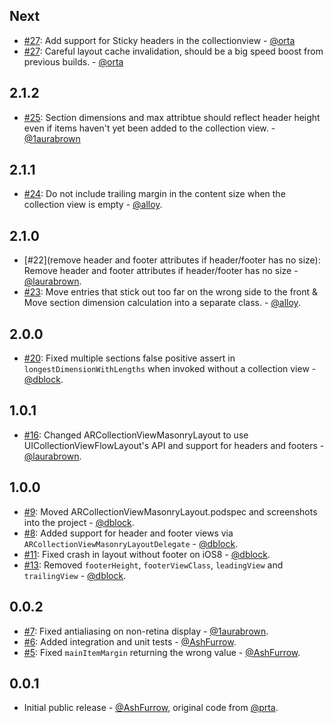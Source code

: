 Next
-----

- [#27](https://github.com/ashfurrow/ARCollectionViewMasonryLayout/pull/27): Add support for Sticky headers in the collectionview - [@orta](https://github.com/orta)
- [#27](https://github.com/ashfurrow/ARCollectionViewMasonryLayout/pull/27): Careful layout cache invalidation, should be a big speed boost from previous builds. - [@orta](https://github.com/orta)

2.1.2
-----

- [#25](https://github.com/ashfurrow/ARCollectionViewMasonryLayout/pull/25): Section dimensions and max attribtue should reflect header height even if items haven't yet been added to the collection view. - [@1aurabrown](https://github.com/1aurabrown)

2.1.1
-----
- [#24](https://github.com/ashfurrow/ARCollectionViewMasonryLayout/pull/24): Do not include trailing margin in the content size when the collection view is empty - [@alloy](https://github.com/alloy). 

2.1.0
-----
- [#22](remove header and footer attributes if header/footer has no size): Remove header and footer attributes if header/footer has no size - [@laurabrown](https://github.com/1aurabrown).
- [#23](https://github.com/ashfurrow/ARCollectionViewMasonryLayout/pull/23): Move entries that stick out too far on the wrong side to the front & Move section dimension calculation into a separate class. - [@alloy](https://github.com/alloy).

2.0.0
-----
- [#20](https://github.com/AshFurrow/ARCollectionViewMasonryLayout/pull/20): Fixed multiple sections false positive assert in `longestDimensionWithLengths` when invoked without a collection view - [@dblock](https://github.com/dblock).

1.0.1
-----
- [#16](https://github.com/AshFurrow/ARCollectionViewMasonryLayout/pull/16): Changed ARCollectionViewMasonryLayout to use UICollectionViewFlowLayout's API and support for headers and footers - [@laurabrown](https://github.com/1aurabrown).


1.0.0
-----

- [#9](https://github.com/AshFurrow/ARCollectionViewMasonryLayout/pull/9): Moved ARCollectionViewMasonryLayout.podspec and screenshots into the project - [@dblock](https://github.com/dblock).
- [#8](https://github.com/AshFurrow/ARCollectionViewMasonryLayout/issues/8): Added support for header and footer views via `ARCollectionViewMasonryLayoutDelegate` - [@dblock](https://github.com/dblock).
- [#11](https://github.com/AshFurrow/ARCollectionViewMasonryLayout/issues/11): Fixed crash in layout without footer on iOS8 - [@dblock](https://github.com/dblock).
- [#13](https://github.com/AshFurrow/ARCollectionViewMasonryLayout/pull/13): Removed `footerHeight`, `footerViewClass`, `leadingView` and `trailingView`  - [@dblock](https://github.com/dblock).

0.0.2
-----

- [#7](https://github.com/AshFurrow/ARCollectionViewMasonryLayout/pull/7): Fixed antialiasing on non-retina display - [@1aurabrown](https://github.com/1aurabrown).
- [#6](https://github.com/AshFurrow/ARCollectionViewMasonryLayout/pull/6): Added integration and unit tests - [@AshFurrow](https://github.com/AshFurrow).
- [#5](https://github.com/AshFurrow/ARCollectionViewMasonryLayout/issues/5): Fixed `mainItemMargin` returning the wrong value - [@AshFurrow](https://github.com/AshFurrow).

0.0.1
-----

- Initial public release - [@AshFurrow](https://github.com/AshFurrow), original code from [@prta](https://github.com/orta).
